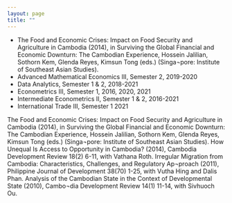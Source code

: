 ```yaml
--- 
layout: page
title: ""
---
```


<ul>
<li>The Food and Economic Crises: Impact on Food Security and Agriculture in Cambodia (2014), in Surviving the Global Financial and Economic Downturn: The Cambodian Experience, Hossein Jalilian, Sothorn Kem, Glenda Reyes, Kimsun Tong (eds.) (Singa¬pore: Institute of Southeast Asian Studies). </li>
<li>Advanced Mathematical Economics III, Semester 2, 2019-2020</li>
<li>Data Analytics, Semester 1 & 2, 2018-2021</li>
<li>Econometrics III, Semester 1, 2016, 2020, 2021</li>
<li>Intermediate Econometrics II, Semester 1 & 2, 2016-2021</li>
<li>International Trade III, Semester 1 2021</li>
</ul> 



The Food and Economic Crises: Impact on Food Security and Agriculture in Cambodia (2014), in Surviving the Global Financial and Economic Downturn: The Cambodian Experience, Hossein Jalilian, Sothorn Kem, Glenda Reyes, Kimsun Tong (eds.) (Singa¬pore: Institute of Southeast Asian Studies). 
How Unequal Is Access to Opportunity in Cambodia? (2014), Cambodia Development Review 18(2) 6-11, with Vathana Roth. 
Irregular Migration from Cambodia: Characteristics, Challenges, and Regulatory Ap¬proach (2011), Philippine Journal of Development 38(70) 1-25, with Vutha Hing and Dalis Phan. 
Analysis of the Cambodian State in the Context of Developmental State (2010), Cambo¬dia Development Review 14(1) 11-14, with Sivhuoch Ou.
